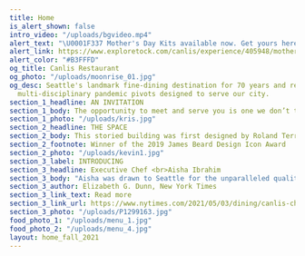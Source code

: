 ```yaml
---
title: Home
is_alert_shown: false
intro_video: "/uploads/bgvideo.mp4"
alert_text: "\U0001F337 Mother's Day Kits available now. Get yours here."
alert_link: https://www.exploretock.com/canlis/experience/405948/mothers-day-kit?date=2023-05-13&size=1&time=12%3A00
alert_color: "#B3FFFD"
og_title: Canlis Restaurant
og_photo: "/uploads/moonrise_01.jpg"
og_desc: Seattle's landmark fine-dining destination for 70 years and recent home to
  multi-disciplinary pandemic pivots designed to serve our city.
section_1_headline: AN INVITATION
section_1_body: The opportunity to meet and serve you is one we don’t take lightly. Not for the past 71 years at least. Come spend an evening. Our favorite thing in the world is taking care of others, and few places can do it quite like we can.
section_1_photo: "/uploads/kris.jpg"
section_2_headline: THE SPACE
section_2_body: This storied building was first designed by Roland Terry in 1950. Both Jim Cutler and George Suyama have helped develop it into an iconic expression of modern design. It continues to delight guests from all over the world with its natural light and stunning views of Seattle, Lake Union, and the Cascade mountain range.
section_2_footnote: Winner of the 2019 James Beard Design Icon Award
section_2_photo: "/uploads/kevin1.jpg"
section_3_label: INTRODUCING
section_3_headline: Executive Chef <br>Aisha Ibrahim
section_3_body: "Aisha was drawn to Seattle for the unparalleled quality of ingredients from the forests, fisheries and farms of the Pacific Northwest. She plans to spend her time at Canlis exploring the region’s Indigenous ingredients, the nuances of its microseasons and the city’s historic role as a gateway to Asia."
section_3_author: Elizabeth G. Dunn, New York Times
section_3_link_text: Read more
section_3_link_url: https://www.nytimes.com/2021/05/03/dining/canlis-chef-aisha-ibrahim.html
section_3_photo: "/uploads/P1299163.jpg"
food_photo_1: "/uploads/menu_1.jpg"
food_photo_2: "/uploads/menu_4.jpg"
layout: home_fall_2021
---
```

